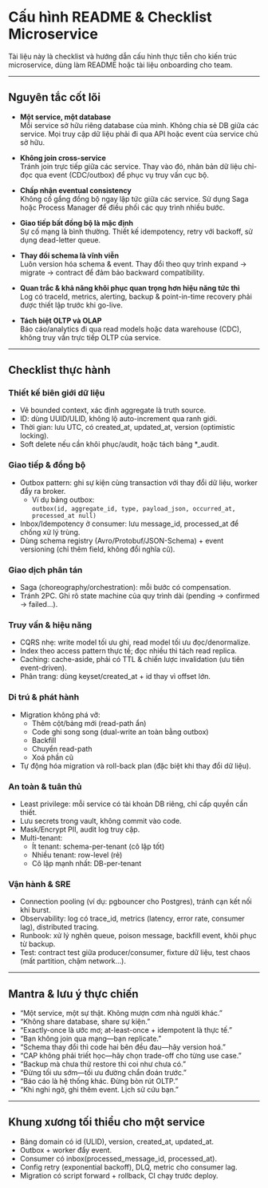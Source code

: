 # Cấu hình README & Checklist Microservice

Tài liệu này là checklist và hướng dẫn cấu hình thực tiễn cho kiến trúc microservice, dùng làm README hoặc tài liệu onboarding cho team.

---

## Nguyên tắc cốt lõi

- **Một service, một database**  
  Mỗi service sở hữu riêng database của mình. Không chia sẻ DB giữa các service. Mọi truy cập dữ liệu phải đi qua API hoặc event của service chủ sở hữu.

- **Không join cross-service**  
  Tránh join trực tiếp giữa các service. Thay vào đó, nhân bản dữ liệu chỉ-đọc qua event (CDC/outbox) để phục vụ truy vấn cục bộ.

- **Chấp nhận eventual consistency**  
  Không cố gắng đồng bộ ngay lập tức giữa các service. Sử dụng Saga hoặc Process Manager để điều phối các quy trình nhiều bước.

- **Giao tiếp bất đồng bộ là mặc định**  
  Sự cố mạng là bình thường. Thiết kế idempotency, retry với backoff, sử dụng dead-letter queue.

- **Thay đổi schema là vĩnh viễn**  
  Luôn version hóa schema & event. Thay đổi theo quy trình expand → migrate → contract để đảm bảo backward compatibility.

- **Quan trắc & khả năng khôi phục quan trọng hơn hiệu năng tức thì**  
  Log có traceId, metrics, alerting, backup & point-in-time recovery phải được thiết lập trước khi go-live.

- **Tách biệt OLTP và OLAP**  
  Báo cáo/analytics đi qua read models hoặc data warehouse (CDC), không truy vấn trực tiếp OLTP của service.

---

## Checklist thực hành

### Thiết kế biên giới dữ liệu
- Vẽ bounded context, xác định aggregate là truth source.
- ID: dùng UUID/ULID, không lộ auto-increment qua ranh giới.
- Thời gian: lưu UTC, có created_at, updated_at, version (optimistic locking).
- Soft delete nếu cần khôi phục/audit, hoặc tách bảng *_audit.

### Giao tiếp & đồng bộ
- Outbox pattern: ghi sự kiện cùng transaction với thay đổi dữ liệu, worker đẩy ra broker.
  - Ví dụ bảng outbox:  
    `outbox(id, aggregate_id, type, payload_json, occurred_at, processed_at null)`
- Inbox/Idempotency ở consumer: lưu message_id, processed_at để chống xử lý trùng.
- Dùng schema registry (Avro/Protobuf/JSON-Schema) + event versioning (chỉ thêm field, không đổi nghĩa cũ).

### Giao dịch phân tán
- Saga (choreography/orchestration): mỗi bước có compensation.
- Tránh 2PC. Ghi rõ state machine của quy trình dài (pending → confirmed → failed…).

### Truy vấn & hiệu năng
- CQRS nhẹ: write model tối ưu ghi, read model tối ưu đọc/denormalize.
- Index theo access pattern thực tế; đọc nhiều thì tách read replica.
- Caching: cache-aside, phải có TTL & chiến lược invalidation (ưu tiên event-driven).
- Phân trang: dùng keyset/created_at + id thay vì offset lớn.

### Di trú & phát hành
- Migration không phá vỡ:
  - Thêm cột/bảng mới (read-path ẩn)
  - Code ghi song song (dual-write an toàn bằng outbox)
  - Backfill
  - Chuyển read-path
  - Xoá phần cũ
- Tự động hóa migration và roll-back plan (đặc biệt khi thay đổi dữ liệu).

### An toàn & tuân thủ
- Least privilege: mỗi service có tài khoản DB riêng, chỉ cấp quyền cần thiết.
- Lưu secrets trong vault, không commit vào code.
- Mask/Encrypt PII, audit log truy cập.
- Multi-tenant:  
  - Ít tenant: schema-per-tenant (cô lập tốt)  
  - Nhiều tenant: row-level (rẻ)  
  - Cô lập mạnh nhất: DB-per-tenant

### Vận hành & SRE
- Connection pooling (ví dụ: pgbouncer cho Postgres), tránh cạn kết nối khi burst.
- Observability: log có trace_id, metrics (latency, error rate, consumer lag), distributed tracing.
- Runbook: xử lý nghẽn queue, poison message, backfill event, khôi phục từ backup.
- Test: contract test giữa producer/consumer, fixture dữ liệu, test chaos (mất partition, chậm network…).

---

## Mantra & lưu ý thực chiến

- “Một service, một sự thật. Không mượn cơm nhà người khác.”
- “Không share database, share sự kiện.”
- “Exactly-once là ước mơ; at-least-once + idempotent là thực tế.”
- “Bạn không join qua mạng—bạn replicate.”
- “Schema thay đổi thì code hai bên đều đau—hãy version hoá.”
- “CAP không phải triết học—hãy chọn trade-off cho từng use case.”
- “Backup mà chưa thử restore thì coi như chưa có.”
- “Đừng tối ưu sớm—tối ưu đường chẩn đoán trước.”
- “Báo cáo là hệ thống khác. Đừng bòn rút OLTP.”
- “Khi nghi ngờ, ghi thêm event. Lịch sử cứu bạn.”

---

## Khung xương tối thiểu cho một service

- Bảng domain có id (ULID), version, created_at, updated_at.
- Outbox + worker đẩy event.
- Consumer có inbox(processed_message_id, processed_at).
- Config retry (exponential backoff), DLQ, metric cho consumer lag.
- Migration có script forward + rollback, CI chạy trước deploy.